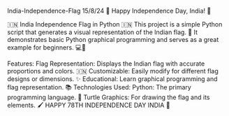 India-Independence-Flag
15/8/24 🎉 Happy Independence Day, India! 💖

🇮🇳 India Independence Flag in Python 🇮🇳
This project is a simple Python script that generates a visual representation of the Indian flag. 🎨 It demonstrates basic Python graphical programming and serves as a great example for beginners. 💻💖

Features:
Flag Representation: Displays the Indian flag with accurate proportions and colors. 🇮🇳
Customizable: Easily modify for different flag designs or dimensions. ✨
Educational: Learn graphical programming and flag representation. 📚
Technologies Used:
Python: The primary programming language. 🐍
Turtle Graphics: For drawing the flag and its elements. 🖌️
HAPPY 78TH INDEPENDENCE DAY INDIA 💖

